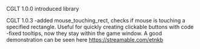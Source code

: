 CGLT 1.0.0
introduced library

CGLT 1.0.3
-added mouse_touching_rect, checks if mouse is touching a specified rectangle. Useful for quickly creating clickable buttons with code
-fixed tooltips, now they stay within the game window. A good demonstration can be seen here https://streamable.com/etnkb

